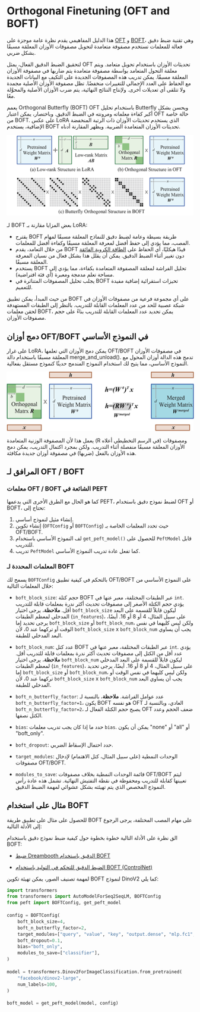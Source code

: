 # Orthogonal Finetuning (OFT and BOFT)

هذا الدليل المفاهيمي يقدم نظرة عامة موجزة على [OFT](https://arxiv.org/abs/2306.07280) و [BOFT](https://arxiv.org/abs/2311.06243)، وهي تقنية ضبط دقيق فعالة للمعلمات تستخدم مصفوفة متعامدة لتحويل مصفوفات الأوزان المعلمَة مسبقًا بشكل ضربي.

لتحقيق الضبط الدقيق الفعال، يمثل OFT تحديثات الأوزان باستخدام تحويل متعامد. ويتم معلمَة التحول المتعامد بواسطة مصفوفة متعامدة يتم ضاربها في مصفوفة الأوزان المعلمَة مسبقًا. يمكن تدريب هذه المصفوفات الجديدة على التكيف مع البيانات الجديدة مع الحفاظ على العدد الإجمالي للتغييرات منخفضًا. تظل مصفوفة الأوزان الأصلية مجمدة ولا تتلقى أي تعديلات أخرى. ولإنتاج النتائج النهائية، يتم ضرب الأوزان الأصلية والمحوَّلة معًا.

يعمم Orthogonal Butterfly (BOFT) OFT باستخدام تحليل Butterfly ويحسن بشكل أكبر كفاءة معلماته ومرونته في الضبط الدقيق. وباختصار، يمكن اعتبار OFT حالة خاصة من BOFT. على عكس LoRA الذي يستخدم تحديثات الأوزان ذات الرتبة المنخفضة الإضافية، يستخدم BOFT تحديثات الأوزان المتعامدة الضربية. ويظهر المقارنة أدناه.

<div class="flex justify-center">
<img src="https://raw.githubusercontent.com/wy1iu/butterfly-oft/main/assets/BOFT_comparison.png"/>
</div>

لـ BOFT بعض المزايا مقارنة بـ LoRA:

- يقترح BOFT طريقة بسيطة وعامة لضبط دقيق للنماذج المعلمَة مسبقًا لمهام المصب، مما يؤدي إلى حفظ أفضل لمعرفة المعلمَة مسبقًا وكفاءة أفضل للمعلمات.
- من خلال التعامد، يقدم BOFT قيدًا هيكليًا، أي الحفاظ على [الطاقة الكروية الفائقة](https://arxiv.org/abs/1805.09298) دون تغيير أثناء الضبط الدقيق. يمكن أن يقلل هذا بشكل فعال من نسيان المعرفة المعلمَة مسبقًا.
- يستخدم BOFT تحليل الفراشة لمعلمَة المصفوفة المتعامدة بكفاءة، مما يؤدي إلى مساحة تعلم مدمجة ومعبرة (أي فئة افتراضية).
- يجلب تحليل المصفوفات المتناثرة في BOFT تحيزات استقرائية إضافية مفيدة للتعميم.

من حيث المبدأ، يمكن تطبيق BOFT على أي مجموعة فرعية من مصفوفات الأوزان في شبكة عصبية للحد من عدد المعلمات القابلة للتدريب. بالنظر إلى الطبقات المستهدفة لحقن معلمات BOFT، يمكن تحديد عدد المعلمات القابلة للتدريب بناءً على حجم مصفوفات الأوزان.

## دمج أوزان OFT/BOFT في النموذج الأساسي

على غرار LoRA، يمكن دمج الأوزان التي تعلمها OFT/BOFT في مصفوفات الأوزان المعلمَة مسبقًا باستخدام دالة merge_and_unload(). تدمج هذه الدالة أوزان المحول مع النموذج الأساسي، مما يتيح لك استخدام النموذج المندمج حديثًا كنموذج مستقل بفعالية.

<div class="flex justify-center">
<img src="https://raw.githubusercontent.com/wy1iu/butterfly-oft/main/assets/boft_merge.png"/>
</div>

يعمل هذا لأن المصفوفة الوزنية المتعامدة (R في الرسم التخطيطي أعلاه) ومصفوفات الأوزان المعلمَة مسبقًا منفصلة أثناء التدريب. ولكن بمجرد اكتمال التدريب، يمكن دمج هذه الأوزان بالفعل (ضربها) في مصفوفة أوزان جديدة مكافئة.

## المرافق لـ OFT / BOFT

### معلمات OFT / BOFT الشائعة في PEFT

كما هو الحال مع الطرق الأخرى التي يدعمها PEFT، لضبط نموذج دقيق باستخدام OFT أو BOFT، تحتاج إلى:

1. إنشاء مثيل لنموذج أساسي.
2. إنشاء تكوين (`OFTConfig` أو `BOFTConfig`) حيث تحدد المعلمات الخاصة بـ OFT/BOFT.
3. لف النموذج الأساسي باستخدام `get_peft_model()` للحصول على `PeftModel` قابل للتدريب.
4. تدريب `PeftModel` كما تفعل عادة تدريب النموذج الأساسي.

### المعلمات المحددة لـ BOFT

يسمح لك `BOFTConfig` بالتحكم في كيفية تطبيق OFT/BOFT على النموذج الأساسي من خلال المعلمات التالية:

- `boft_block_size`: حجم كتلة BOFT عبر الطبقات المختلفة، معبر عنها في `int`. يؤدي حجم الكتلة الأصغر إلى مصفوفات تحديث أكثر ندرة بمعلمات قابلة للتدريب أقل. **ملاحظة**، يرجى اختيار `boft_block_size` ليكون قابلاً للقسمة على البعد المدخلي لمعظم الطبقات (`in_features`)، على سبيل المثال، 4 أو 8 أو 16. أيضًا، يرجى تحديد إما `boft_block_size` أو `boft_block_num`، ولكن ليس كليهما في نفس الوقت أو تركهما عند 0، لأن `boft_block_size` x `boft_block_num` يجب أن يساوي البعد المدخلي للطبقة.

- `boft_block_num`: عدد كتل BOFT عبر الطبقات المختلفة، معبر عنها في `int`. يؤدي عدد أقل من الكتل إلى مصفوفات تحديث أكثر ندرة بمعلمات قابلة للتدريب أقل. **ملاحظة**، يرجى اختيار `boft_block_num` ليكون قابلاً للقسمة على البعد المدخلي لمعظم الطبقات (`in_features`)، على سبيل المثال، 4 أو 8 أو 16. أيضًا، يرجى تحديد إما `boft_block_size` أو `boft_block_num`، ولكن ليس كليهما في نفس الوقت أو تركهما عند 0، لأن `boft_block_size` x `boft_block_num` يجب أن يساوي البعد المدخلي للطبقة.

- `boft_n_butterfly_factor`: عدد عوامل الفراشة. **ملاحظة**، بالنسبة لـ `boft_n_butterfly_factor=1`، يكون BOFT هو نفسه OFT العادي، وبالنسبة لـ `boft_n_butterfly_factor=2`، يصبح حجم الكتلة الفعال لـ OFT ضعف الحجم وعدد الكتل نصفها.

- `bias`: حدد ما إذا كان يجب تدريب معلمات `bias`. يمكن أن يكون "none" أو "all" أو "boft_only".

- `boft_dropout`: حدد احتمال الإسقاط الضربي.

- `target_modules`: الوحدات النمطية (على سبيل المثال، كتل الاهتمام) لإدخال مصفوفات OFT/BOFT.

- `modules_to_save`: قائمة الوحدات النمطية بخلاف مصفوفات OFT/BOFT ليتم تعيينها كقابلة للتدريب ومحفوظة في نقطة التفتيش النهائية. تشمل هذه عادة رأس النموذج المخصص الذي يتم تهيئته بشكل عشوائي لمهمة الضبط الدقيق.

## مثال على استخدام BOFT

للحصول على مثال على تطبيق طريقة BOFT على مهام المصب المختلفة، يرجى الرجوع إلى الأدلة التالية:

الق نظرة على الأدلة التالية خطوة بخطوة حول كيفية ضبط نموذج دقيق باستخدام BOFT:

- [ضبط Dreambooth الدقيق باستخدام BOFT](../task_guides/boft_dreambooth)

- [الضبط الدقيق للتحكم في التوليد باستخدام BOFT (ControlNet)](../task_guides/boft_controlnet)

لمهمة تصنيف الصور، يمكن تهيئة تكوين BOFT لنموذج DinoV2 كما يلي:

```py
import transformers
from transformers import AutoModelForSeq2SeqLM, BOFTConfig
from peft import BOFTConfig, get_peft_model

config = BOFTConfig(
    boft_block_size=4,
    boft_n_butterfly_factor=2,
    target_modules=["query", "value", "key", "output.dense", "mlp.fc1", "mlp.fc2"],
    boft_dropout=0.1,
    bias="boft_only",
    modules_to_save=["classifier"],
)

model = transformers.Dinov2ForImageClassification.from_pretrained(
    "facebook/dinov2-large",
    num_labels=100,
)

boft_model = get_peft_model(model, config)
```